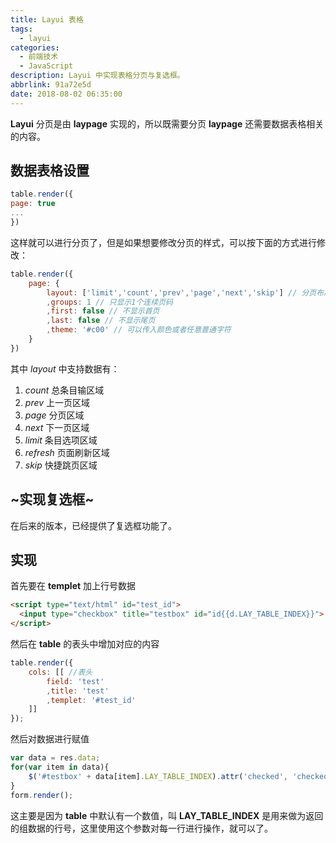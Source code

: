 ```yaml
---
title: Layui 表格
tags:
  - layui
categories:
  - 前端技术
  - JavaScript
description: Layui 中实现表格分页与复选框。
abbrlink: 91a72e5d
date: 2018-08-02 06:35:00
---
```


**Layui** 分页是由 **laypage** 实现的，所以既需要分页 **laypage** 还需要数据表格相关的内容。

## 数据表格设置 

```javascript
table.render({
page: true
...
})
```

这样就可以进行分页了，但是如果想要修改分页的样式，可以按下面的方式进行修改：

```javascript
table.render({
    page: {
        layout: ['limit','count','prev','page','next','skip'] // 分页布局
        ,groups: 1 // 只显示1个连续页码
        ,first: false // 不显示首页
        ,last: false // 不显示尾页
        ,theme: '#c00' // 可以传入颜色或者任意普通字符
    }
})
```

其中 _layout_ 中支持数据有：

1.  _count_ 总条目输区域
2.  _prev_ 上一页区域
3.  _page_ 分页区域
4.  _next_ 下一页区域
5.  _limit_ 条目选项区域
6.  _refresh_ 页面刷新区域
7.  _skip_ 快捷跳页区域


## ~实现复选框~

在后来的版本，已经提供了复选框功能了。

## 实现 

首先要在 **templet** 加上行号数据

```html
<script type="text/html" id="test_id">
  <input type="checkbox" title="testbox" id="id{{d.LAY_TABLE_INDEX}}">
</script>
```

然后在 **table** 的表头中增加对应的内容

```javascript
table.render({
    cols: [[ //表头
        field: 'test'
        ,title: 'test'
        ,templet: '#test_id'
    ]]
});
```

然后对数据进行赋值

```javascript
var data = res.data;
for(var item in data){
    $('#testbox' + data[item].LAY_TABLE_INDEX).attr('checked', 'checked');
}
form.render();
```

这主要是因为 **table** 中默认有一个数值，叫 **LAY_TABLE_INDEX** 是用来做为返回的组数据的行号，这里使用这个参数对每一行进行操作，就可以了。
